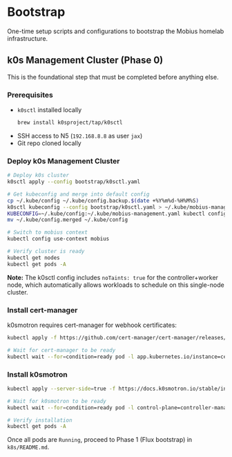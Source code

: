 # Bootstrap

One-time setup scripts and configurations to bootstrap the Mobius homelab infrastructure.

## k0s Management Cluster (Phase 0)

This is the foundational step that must be completed before anything else.

### Prerequisites

- `k0sctl` installed locally
  ```bash
  brew install k0sproject/tap/k0sctl
  ```
- SSH access to N5 (`192.168.8.8` as user `jax`)
- Git repo cloned locally

### Deploy k0s Management Cluster

```bash
# Deploy k0s cluster
k0sctl apply --config bootstrap/k0sctl.yaml

# Get kubeconfig and merge into default config
cp ~/.kube/config ~/.kube/config.backup.$(date +%Y%m%d-%H%M%S)
k0sctl kubeconfig --config bootstrap/k0sctl.yaml > ~/.kube/mobius-management.yaml
KUBECONFIG=~/.kube/config:~/.kube/mobius-management.yaml kubectl config view --flatten > ~/.kube/config.merged
mv ~/.kube/config.merged ~/.kube/config

# Switch to mobius context
kubectl config use-context mobius

# Verify cluster is ready
kubectl get nodes
kubectl get pods -A
```

**Note:** The k0sctl config includes `noTaints: true` for the controller+worker node, which automatically allows workloads to schedule on this single-node cluster.

### Install cert-manager

k0smotron requires cert-manager for webhook certificates:

```bash
kubectl apply -f https://github.com/cert-manager/cert-manager/releases/download/v1.16.2/cert-manager.yaml

# Wait for cert-manager to be ready
kubectl wait --for=condition=ready pod -l app.kubernetes.io/instance=cert-manager -n cert-manager --timeout=300s
```

### Install k0smotron

```bash
kubectl apply --server-side=true -f https://docs.k0smotron.io/stable/install.yaml

# Wait for k0smotron to be ready
kubectl wait --for=condition=ready pod -l control-plane=controller-manager -n k0smotron --timeout=300s

# Verify installation
kubectl get pods -A
```

Once all pods are `Running`, proceed to Phase 1 (Flux bootstrap) in `k8s/README.md`.
